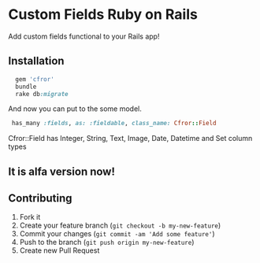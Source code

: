 # Custom Fields Ruby on Rails

Add custom fields functional to your Rails app!

## Installation

```ruby
  gem 'cfror'
  bundle
  rake db:migrate
```
And now you can put to the some model.

```ruby
 has_many :fields, as: :fieldable, class_name: Cfror::Field
```
Cfror::Field has Integer, String, Text, Image, Date, Datetime and Set column types

## It is alfa version now!

## Contributing

1. Fork it
2. Create your feature branch (`git checkout -b my-new-feature`)
3. Commit your changes (`git commit -am 'Add some feature'`)
4. Push to the branch (`git push origin my-new-feature`)
5. Create new Pull Request
